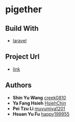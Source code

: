 # pigether
## Build With
- [laravel](https://laravel.com/)
## Project Url
- [link](http://140.121.197.197:6778/pigether)
## Authors
- **Shin Yu Wang** [creek0810](https://github.com/creek0810)
- **Ya Fang Hsieh** [HsiehChin](https://github.com/HsiehChin)
- **Pei Tzu Li** [muyumiya1201](https://github.com/muyumiya1201)
- **Hsuan Yu Fu** [happy199955](https://github.com/happy199955)  

